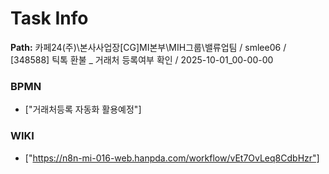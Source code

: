 # Task Info

**Path:** 카페24(주)\본사사업장\[CG]MI본부\MIH그룹\밸류업팀 / smlee06 / [348588] 틱톡 환불 _ 거래처 등록여부 확인 / 2025-10-01_00-00-00

### BPMN
- ["거래처등록 자동화 활용예정"]

### WIKI
- ["https://n8n-mi-016-web.hanpda.com/workflow/vEt7OvLeq8CdbHzr"]

